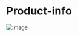 # Product-info
[![image](https://github.com/Basakkayaa/Product--nfo/assets/107078324/7111d03b-0853-4b9a-bee6-5b47c8cfd28b)
](url)
